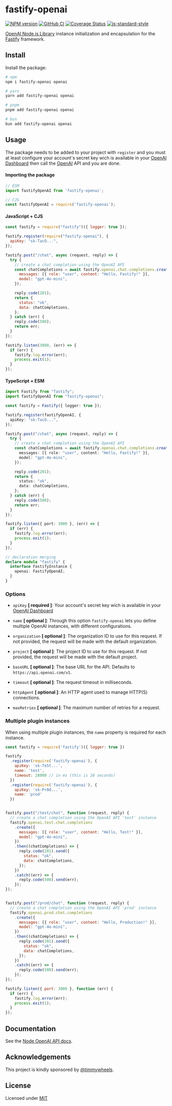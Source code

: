# fastify-openai

[![NPM version](https://img.shields.io/npm/v/fastify-openai.svg?style=flat)](https://www.npmjs.com/package/fastify-openai)
[![GitHub CI](https://github.com/timmywheels/fastify-openai/workflows/GitHub%20CI/badge.svg)](https://github.com/timmywheels/fastify-openai/actions?workflow=GitHub+CI)
[![Coverage Status](https://coveralls.io/repos/github/timmywheels/fastify-openai/badge.svg?branch=main)](https://coveralls.io/github/timmywheels/fastify-openai?branch=main)
[![js-standard-style](https://img.shields.io/badge/code%20style-standard-brightgreen.svg?style=flat)](http://standardjs.com/)

[OpenAI Node.js Library](https://github.com/openai/openai-node) instance initialization and encapsulation for the [Fastify](https://github.com/fastify/fastify) framework.

## Install

Install the package:

```sh
# npm
npm i fastify-openai openai

# yarn
yarn add fastify-openai openai

# pnpm
pnpm add fastify-openai openai

# bun
bun add fastify-openai openai
```

## Usage

The package needs to be added to your project with `register` and you must at least configure your account's secret key wich is available in your [OpenAI Dashboard](https://platform.openai.com/docs/api-reference/api-keys) then call the [OpenAI](https://github.com/openai/openai-node) API and you are done.

#### Importing the package
```js
// ESM
import fastifyOpenAI from 'fastify-openai';

// CJS
const fastifyOpenAI = require('fastify-openai');
```

#### JavaScript + CJS

```js
const fastify = require("fastify")({ logger: true });

fastify.register(require("fastify-openai"), {
  apiKey: "sk-TacO...",
});

fastify.post("/chat", async (request, reply) => {
  try {
    // create a chat completion using the OpenAI API
    const chatCompletions = await fastify.openai.chat.completions.create({
      messages: [{ role: "user", content: "Hello, Fastify!" }],
      model: "gpt-4o-mini",
    });

    reply.code(201);
    return {
      status: "ok",
      data: chatCompletions,
    };
  } catch (err) {
    reply.code(500);
    return err;
  }
});

fastify.listen(3000, (err) => {
  if (err) {
    fastify.log.error(err);
    process.exit(1);
  }
});
```

#### TypeScript + ESM
```ts
import Fastify from "fastify";
import fastifyOpenAI from "fastify-openai";

const fastify = Fastify({ logger: true });

fastify.register(fastifyOpenAI, {
  apiKey: "sk-TacO...",
});

fastify.post("/chat", async (request, reply) => {
  try {
    // create a chat completion using the OpenAI API
    const chatCompletions = await fastify.openai.chat.completions.create({
      messages: [{ role: "user", content: "Hello, Fastify!" }],
      model: "gpt-4o-mini",
    });

    reply.code(201);
    return {
      status: "ok",
      data: chatCompletions,
    };
  } catch (err) {
    reply.code(500);
    return err;
  }
});

fastify.listen({ port: 3000 }, (err) => {
  if (err) {
    fastify.log.error(err);
    process.exit(1);
  }
});

// declaration merging
declare module "fastify" {
  interface FastifyInstance {
    openai: FastifyOpenAI;
  }
}

```

### Options

- `apiKey` **[ required ]**: Your account's secret key wich is available in your [OpenAI Dashboard](https://platform.openai.com/api-keys)

- `name` **[ optional ]**: Through this option `fastify-openai` lets you define multiple OpenAI instances, with different configurations.

- `organization` **[ optional ]**: The organization ID to use for this request. If not provided, the request will be made with the default organization.

- `project` **[ optional ]**: The project ID to use for this request. If not provided, the request will be made with the default project.

- `baseURL` **[ optional ]**: The base URL for the API. Defaults to `https://api.openai.com/v1`.

- `timeout` **[ optional ]**: The request timeout in milliseconds.

- `httpAgent` **[ optional ]**: An HTTP agent used to manage HTTP(S) connections.

- `maxRetries` **[ optional ]**: The maximum number of retries for a request.

### Multiple plugin instances
When using multiple plugin instances, the `name` property is required for each instance.

```js
const fastify = require('fastify')({ logger: true })

fastify
  .register(require('fastify-openai'), {
    apiKey: 'sk-Te5t...',
    name: 'test',
    timeout: 28000 // in ms (this is 28 seconds)
  })
  .register(require('fastify-openai'), {
    apiKey: 'sk-Pr0d...',
    name: 'prod'
  })


fastify.post("/test/chat", function (request, reply) {
  // create a chat completion using the OpenAI API 'test' instance
  fastify.openai.test.chat.completions
    .create({
      messages: [{ role: "user", content: "Hello, Test!" }],
      model: "gpt-4o-mini",
    })
    .then((chatCompletions) => {
      reply.code(201).send({
        status: "ok",
        data: chatCompletions,
      });
    })
    .catch((err) => {
      reply.code(500).send(err);
    });
});


fastify.post("/prod/chat", function (request, reply) {
  // create a chat completion using the OpenAI API 'prod' instance
  fastify.openai.prod.chat.completions
    .create({
      messages: [{ role: "user", content: "Hello, Production!" }],
      model: "gpt-4o-mini",
    })
    .then((chatCompletions) => {
      reply.code(201).send({
        status: "ok",
        data: chatCompletions,
      });
    })
    .catch((err) => {
      reply.code(500).send(err);
    });
});

fastify.listen({ port: 3000 }, function (err) {
  if (err) {
    fastify.log.error(err);
    process.exit(1);
  }
});
```

## Documentation

See the [Node OpenAI API docs](https://platform.openai.com/docs/api-reference/introduction).

## Acknowledgements

This project is kindly sponsored by [@timmywheels](https://www.timwheeler.com).

## License

Licensed under [MIT](https://github.com/timmywheels/fastify-openai/blob/main/LICENSE)
